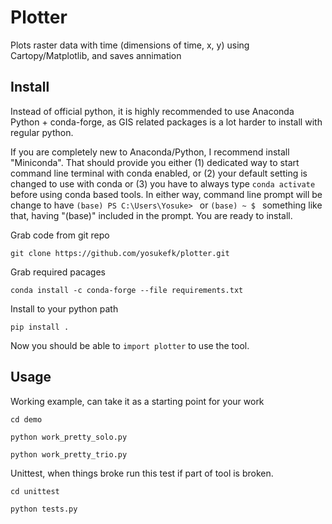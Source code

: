 # Plotter

Plots raster data with time (dimensions of time, x, y) using Cartopy/Matplotlib, and saves annimation

## Install

Instead of official python, it is highly recommended to use Anaconda Python + conda-forge, as GIS related packages is a lot harder to install with regular python. 

If you are completely new to Anaconda/Python, I recommend install "Miniconda".  That should provide you either (1) dedicated way to start command line terminal with conda enabled, or (2) your default setting is changed to use with conda or (3) you have to always type `conda activate` before using conda based tools.  In either way, command line prompt will be change to have `(base) PS C:\Users\Yosuke> ` or `(base) ~ $ ` something like that, having "(base)" included in the prompt.  You are ready to install.

Grab code from git repo

`git clone https://github.com/yosukefk/plotter.git`

Grab required pacages

`conda install -c conda-forge --file requirements.txt`

Install to your python path

`pip install .`

Now you should be able to `import plotter` to use the tool.

## Usage

Working example, can take it as a starting point for your work

`cd demo`

`python work_pretty_solo.py`

`python work_pretty_trio.py`

Unittest, when things broke run this test if part of tool is broken.

`cd unittest`

`python tests.py`
